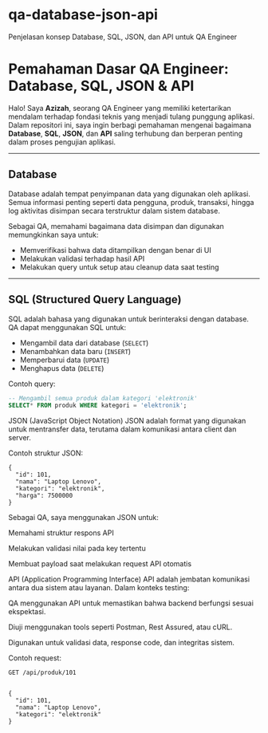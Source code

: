 # qa-database-json-api
Penjelasan konsep Database, SQL, JSON, dan API untuk QA Engineer


#  Pemahaman Dasar QA Engineer: Database, SQL, JSON & API

Halo! Saya **Azizah**, seorang QA Engineer yang memiliki ketertarikan mendalam terhadap fondasi teknis yang menjadi tulang punggung aplikasi. Dalam repositori ini, saya ingin berbagi pemahaman mengenai bagaimana **Database**, **SQL**, **JSON**, dan **API** saling terhubung dan berperan penting dalam proses pengujian aplikasi.

---

##  Database

Database adalah tempat penyimpanan data yang digunakan oleh aplikasi. Semua informasi penting seperti data pengguna, produk, transaksi, hingga log aktivitas disimpan secara terstruktur dalam sistem database.

Sebagai QA, memahami bagaimana data disimpan dan digunakan memungkinkan saya untuk:
- Memverifikasi bahwa data ditampilkan dengan benar di UI
- Melakukan validasi terhadap hasil API
- Melakukan query untuk setup atau cleanup data saat testing

---

##  SQL (Structured Query Language)

SQL adalah bahasa yang digunakan untuk berinteraksi dengan database. QA dapat menggunakan SQL untuk:

-  Mengambil data dari database (`SELECT`)
-  Menambahkan data baru (`INSERT`)
-  Memperbarui data (`UPDATE`)
-  Menghapus data (`DELETE`)

Contoh query:
```sql
-- Mengambil semua produk dalam kategori 'elektronik'
SELECT* FROM produk WHERE kategori = 'elektronik';

```
JSON (JavaScript Object Notation)
JSON adalah format yang digunakan untuk mentransfer data, terutama dalam komunikasi antara client dan server.

Contoh struktur JSON:

```
{
  "id": 101,
  "nama": "Laptop Lenovo",
  "kategori": "elektronik",
  "harga": 7500000
}
```

Sebagai QA, saya menggunakan JSON untuk:

Memahami struktur respons API

Melakukan validasi nilai pada key tertentu

Membuat payload saat melakukan request API otomatis

API (Application Programming Interface)
API adalah jembatan komunikasi antara dua sistem atau layanan. Dalam konteks testing:

 QA menggunakan API untuk memastikan bahwa backend berfungsi sesuai ekspektasi.

 Diuji menggunakan tools seperti Postman, Rest Assured, atau cURL.

 Digunakan untuk validasi data, response code, dan integritas sistem.

Contoh request:

```
GET /api/produk/101
```
```

{
  "id": 101,
  "nama": "Laptop Lenovo",
  "kategori": "elektronik"
}

```



